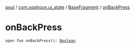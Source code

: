 [poul](../../index.md) / [com.sophoun.ui_state](../index.md) / [BaseFragment](index.md) / [onBackPress](./on-back-press.md)

# onBackPress

`open fun onBackPress(): `[`Boolean`](https://kotlinlang.org/api/latest/jvm/stdlib/kotlin/-boolean/index.html)